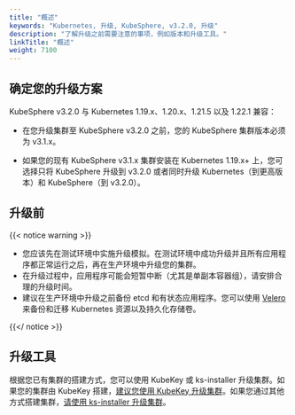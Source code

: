 ```yaml
---
title: "概述"
keywords: "Kubernetes, 升级, KubeSphere, v3.2.0, 升级"
description: "了解升级之前需要注意的事项，例如版本和升级工具。"
linkTitle: "概述"
weight: 7100
---
```


## 确定您的升级方案

KubeSphere v3.2.0 与 Kubernetes 1.19.x、1.20.x、1.21.5 以及 1.22.1 兼容：

- 在您升级集群至 KubeSphere v3.2.0 之前，您的 KubeSphere 集群版本必须为 v3.1.x。

- 如果您的现有 KubeSphere v3.1.x 集群安装在 Kubernetes 1.19.x+ 上，您可选择只将 KubeSphere 升级到 v3.2.0 或者同时升级 Kubernetes（到更高版本）和 KubeSphere（到 v3.2.0）。

## 升级前

{{< notice warning >}}

- 您应该先在测试环境中实施升级模拟。在测试环境中成功升级并且所有应用程序都正常运行之后，再在生产环境中升级您的集群。
- 在升级过程中，应用程序可能会短暂中断（尤其是单副本容器组），请安排合理的升级时间。
- 建议在生产环境中升级之前备份 etcd 和有状态应用程序。您可以使用 [Velero](https://velero.io/) 来备份和迁移 Kubernetes 资源以及持久化存储卷。

{{</ notice >}}

## 升级工具

根据您已有集群的搭建方式，您可以使用 KubeKey 或 ks-installer 升级集群。如果您的集群由 KubeKey 搭建，[建议您使用 KubeKey 升级集群](../upgrade-with-kubekey/)。如果您通过其他方式搭建集群，[请使用 ks-installer 升级集群](../upgrade-with-ks-installer/)。
